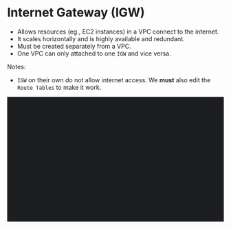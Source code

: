 # Internet Gateway (IGW)

- Allows resources (eg., EC2 instances) in a VPC connect to the internet.
- It scales horizontally and is highly available and redundant.
- Must be created separately from a VPC.
- One VPC can only attached to one `IGW` and vice versa.

Notes:

- `IGW` on their own do not allow internet access. We **must** also edit the `Route Tables` to make it work.

<img src="./Assets/Images/IGW.png" alt="Internet gateway" />
